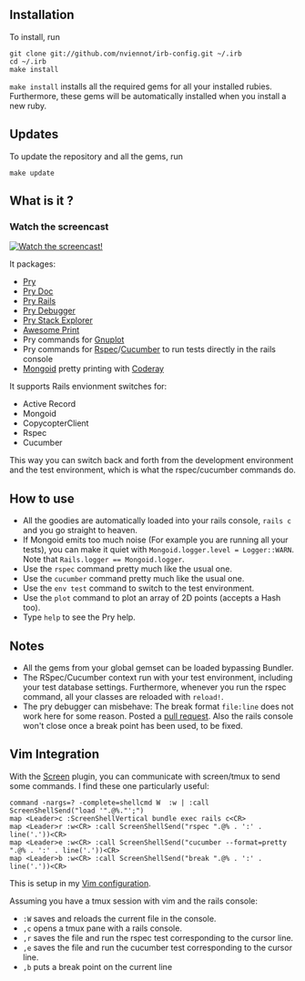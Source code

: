 Installation
------------

To install, run

    git clone git://github.com/nviennot/irb-config.git ~/.irb
    cd ~/.irb
    make install

`make install` installs all the required gems for all your installed rubies.
Furthermore, these gems will be automatically installed when you install a new
ruby.

Updates
--------

To update the repository and all the gems, run

    make update

What is it ?
------------

### Watch the screencast

[![Watch the screencast!](https://s3.amazonaws.com/velvetpulse/screencasts/irb-config-screencast.jpg)](http://velvetpulse.com/2012/11/19/improve-your-ruby-workflow-by-integrating-vim-tmux-pry/)

It packages:
- [Pry](https://github.com/pry/pry)
- [Pry Doc](https://github.com/pry/pry-doc)
- [Pry Rails](https://github.com/rweng/pry-rails)
- [Pry Debugger](https://github.com/nixme/pry-debugger)
- [Pry Stack Explorer](https://github.com/pry/pry-stack_explorer)
- [Awesome Print](https://github.com/michaeldv/awesome_print)
- Pry commands for [Gnuplot](https://github.com/rdp/ruby_gnuplot)
- Pry commands for [Rspec](https://github.com/rspec/rspec)/[Cucumber](https://github.com/cucumber/cucumber)
  to run tests directly in the rails console
- [Mongoid](https://github.com/mongoid/mongoid) pretty printing with [Coderay](https://github.com/rubychan/coderay)

It supports Rails envionment switches for:
- Active Record
- Mongoid
- CopycopterClient
- Rspec
- Cucumber

This way you can switch back and forth from the development environment and the
test environment, which is what the rspec/cucumber commands do.

How to use
----------

* All the goodies are automatically loaded into your rails console, `rails c`
  and you go straight to heaven.
* If Mongoid emits too much noise (For example you are running all your tests),
  you can make it quiet with `Mongoid.logger.level = Logger::WARN`.  Note that
  `Rails.logger == Mongoid.logger`.
* Use the `rspec` command pretty much like the usual one.
* Use the `cucumber` command pretty much like the usual one.
* Use the `env test` command to switch to the test environment.
* Use the `plot` command to plot an array of 2D points (accepts a Hash too).
* Type `help` to see the Pry help.

Notes
-----

* All the gems from your global gemset can be loaded bypassing Bundler.
* The RSpec/Cucumber context run with your test environment, including your test
  database settings.  Furthermore, whenever you run the rspec command, all your
  classes are reloaded with `reload!`.
* The pry debugger can misbehave: The break format `file:line` does not work
  here for some reason.  Posted a [pull request](https://github.com/nixme/pry-debugger/pull/18).
  Also the rails console won't close once a break point has been used, to be
  fixed.

Vim Integration
----------------

With the [Screen](https://github.com/ervandew/screen) plugin, you can
communicate with screen/tmux to send some commands. I find these one
particularly useful:

    command -nargs=? -complete=shellcmd W  :w | :call ScreenShellSend("load '".@%."';")
    map <Leader>c :ScreenShellVertical bundle exec rails c<CR>
    map <Leader>r :w<CR> :call ScreenShellSend("rspec ".@% . ':' . line('.'))<CR>
    map <Leader>e :w<CR> :call ScreenShellSend("cucumber --format=pretty ".@% . ':' . line('.'))<CR>
    map <Leader>b :w<CR> :call ScreenShellSend("break ".@% . ':' . line('.'))<CR>

This is setup in my [Vim configuration](https://github.com/nviennot/vim-config/).

Assuming you have a tmux session with vim and the rails console:
* `:W` saves and reloads the current file in the console.
* `,c` opens a tmux pane with a rails console.
* `,r` saves the file and run the rspec test corresponding to the cursor line.
* `,e` saves the file and run the cucumber test corresponding to the cursor line.
* `,b` puts a break point on the current line
